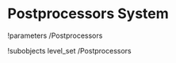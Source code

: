 <!-- MOOSE System Documentation Stub: Remove this when content is added. -->
# Postprocessors System
!parameters /Postprocessors

!subobjects level_set /Postprocessors

